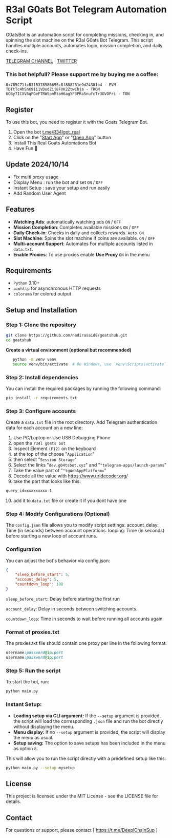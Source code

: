 # R3al G0ats Bot Telegram Automation Script

G0atsBot is an automation script for completing missions, checking in, and spinning the slot machine on the R3al G0ats Bot Telegram. This script handles multiple accounts, automates login, mission completion, and daily check-ins.

[TELEGRAM CHANNEL](https://t.me/Deeplchain) | [TWITTER](https://x.com/itsjaw_real)


### This bot helpfull?  Please support me by buying me a coffee: 
```
0x705C71fc031B378586695c8f888231e9d24381b4 - EVM
TDTtTc4hSnK9ii1VDudZij8FVK2ZtwChja - TRON
UQBy7ICXV6qFGeFTRWSpnMtoH6agYF3PRa5nufcTr3GVOPri - TON
```

## Register

To use this bot, you need to register it with the Goats Telegram Bot. 

1. Open the bot [t.me/R34lgot_real](https://t.me/realgoats_bot/run?startapp=99effa5e-ac44-4be5-8f0d-64cf69f796e9)
2. Click on the "[Start App](https://t.me/realgoats_bot/run?startapp=99effa5e-ac44-4be5-8f0d-64cf69f796e9)" or "[Open App]([url](https://t.me/realgoats_bot/run?startapp=99effa5e-ac44-4be5-8f0d-64cf69f796e9))" button
3. Install This Real Goats Automations Bot
4. Have Fun 🦈

## Update 2024/10/14
  - Fix multi proxy usage
  - Display Menu : run the bot and set `ON` / `OFF`
  - Instant Setup : save your setup and run easily 
  - Add Random User Agent 

## Features
- **Watching Ads**: automatically watching ads `ON` / `OFF`
- **Mission Completion**: Completes available missions `ON` / `OFF`
- **Daily Check-in**: Checks in daily and collects rewards. `Auto ON`
- **Slot Machine**: Spins the slot machine if coins are available. `ON` / `OFF`
- **Multi-account Support**: Automates For multiple accounts listed in `data.txt`.
- **Enable Proxies**: To use proxies enable **Use Proxy** `ON` in the menu

## Requirements

- `Python` 3.10+
- `aiohttp` for asynchronous HTTP requests
- `colorama` for colored output

## Setup and Installation

### Step 1: Clone the repository
```bash
git clone https://github.com/nadirasaid8/goatshub.git
cd goatshub
```
**Create a virtual environment (optional but recommended)**

 ```bash
    python -m venv venv
    source venv/bin/activate  # On Windows, use `venv\Scripts\activate`
 ```
### Step 2: Install dependencies
You can install the required packages by running the following command:

```bash
pip install -r requirements.txt
```

### Step 3: Configure accounts
Create a `data.txt` file in the root directory.
Add Telegram authentication data for each account on a new line:

1. Use PC/Laptop or Use USB Debugging Phone
2. open the `r34l g04ts bot`
3. Inspect Element `(F12)` on the keyboard
4. at the top of the choose "`Application`" 
5. then select "`Session Storage`" 
6. Select the links "`dev.g04tsbot.xyz`" and "`"telegram-apps/launch-params`"
7. Take the value part of "`"tgWebAppPlatform=`"
8. Decode all the value with https://www.urldecoder.org/
9. take the part that looks like this: 

```txt 
query_id=xxxxxxxxx-1
```

10. add it to `data.txt` file or create it if you dont have one

### Step 4: Modify Configurations (Optional)
The `config.json` file allows you to modify script settings:
account_delay: Time (in seconds) between account operations.
looping: Time (in seconds) before starting a new loop of account runs.

### Configuration
You can adjust the bot's behavior via config.json:

  ```json
  {
      "sleep_before_start": 5,
      "account_delay": 5,
      "countdown_loop": 100
  } 
  ```
`sleep_before_start`: Delay before starting the first run

`account_delay`: Delay in seconds between switching accounts.

`countdown_loop`: Time in seconds to wait before running all accounts again.

### Format of proxies.txt
The proxies.txt file should contain one proxy per line in the following format:

```ruby
username:password@ip:port
username:password@ip:port
```

### Step 5: Run the script
To start the bot, run:

```bash
python main.py
```

### Instant Setup:
- **Loading setup via CLI argument:** If the `--setup` argument is provided, the script will load the corresponding `.json` file and run the bot directly without displaying the menu.
- **Menu display:** If no `--setup` argument is provided, the script will display the menu as usual.
- **Setup saving:** The option to save setups has been included in the menu as option `8`.

This will allow you to run the script directly with a predefined setup like this:

```bash
python main.py --setup mysetup
```

## License
This project is licensed under the MIT License - see the LICENSE file for details.

## Contact
For questions or support, please contact [ https://t.me/DeeplChainSup ]